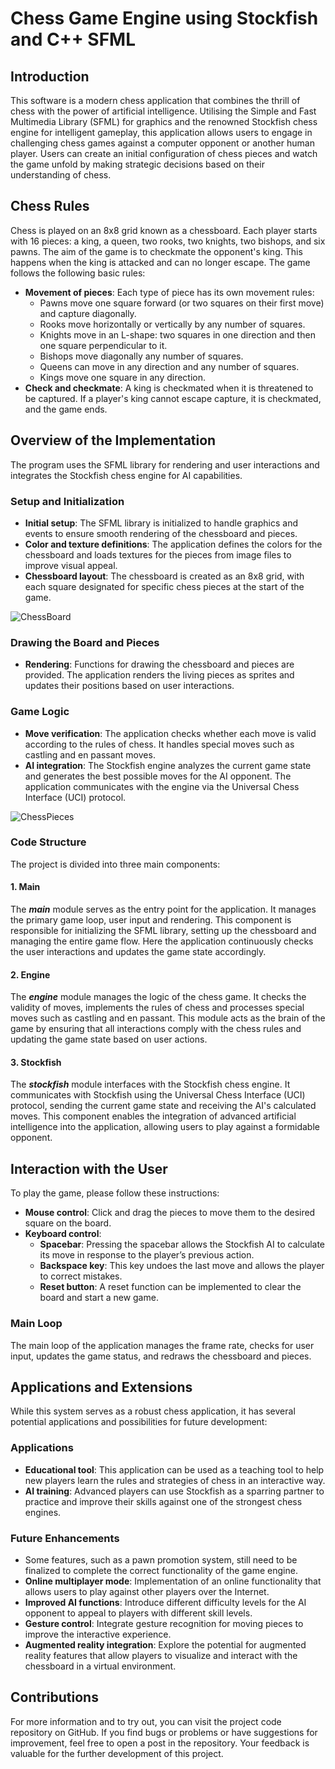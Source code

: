 # Chess Game Engine using Stockfish and C++ SFML 

## Introduction 
This software is a modern chess application that combines the thrill of chess with the power of artificial intelligence. Utilising the Simple and Fast Multimedia Library (SFML) for graphics and the renowned Stockfish chess engine for intelligent gameplay, this application allows users to engage in challenging chess games against a computer opponent or another human player. Users can create an initial configuration of chess pieces and watch the game unfold by making strategic decisions based on their understanding of chess.

## Chess Rules
Chess is played on an 8x8 grid known as a chessboard. Each player starts with 16 pieces: a king, a queen, two rooks, two knights, two bishops, and six pawns. The aim of the game is to checkmate the opponent's king. This happens when the king is attacked and can no longer escape. The game follows the following basic rules:
- **Movement of pieces**: Each type of piece has its own movement rules:
  - Pawns move one square forward (or two squares on their first move) and capture diagonally.
  - Rooks move horizontally or vertically by any number of squares.
  - Knights move in an L-shape: two squares in one direction and then one square perpendicular to it.
  - Bishops move diagonally any number of squares.
  - Queens can move in any direction and any number of squares.
  - Kings move one square in any direction.
- **Check and checkmate**: A king is checkmated when it is threatened to be captured. If a player's king cannot escape capture, it is checkmated, and the game ends.

## Overview of the Implementation
The program uses the SFML library for rendering and user interactions and integrates the Stockfish chess engine for AI capabilities.

### Setup and Initialization
- **Initial setup**: The SFML library is initialized to handle graphics and events to ensure smooth rendering of the chessboard and pieces.
- **Color and texture definitions**: The application defines the colors for the chessboard and loads textures for the pieces from image files to improve visual appeal.
- **Chessboard layout**: The chessboard is created as an 8x8 grid, with each square designated for specific chess pieces at the start of the game.

![ChessBoard](https://github.com/user-attachments/assets/b5ba918a-e2c0-4784-85f0-c338ff040419)

### Drawing the Board and Pieces
- **Rendering**: Functions for drawing the chessboard and pieces are provided. The application renders the living pieces as sprites and updates their positions based on user interactions.

### Game Logic
- **Move verification**: The application checks whether each move is valid according to the rules of chess. It handles special moves such as castling and en passant moves.
- **AI integration**: The Stockfish engine analyzes the current game state and generates the best possible moves for the AI opponent. The application communicates with the engine via the Universal Chess Interface (UCI) protocol.

![ChessPieces](https://github.com/user-attachments/assets/edad4594-ed83-4a31-a5bc-e275019c84ec)

### Code Structure
The project is divided into three main components:

#### 1. Main
The ***main*** module serves as the entry point for the application. It manages the primary game loop, user input and rendering. This component is responsible for initializing the SFML library, setting up the chessboard and managing the entire game flow. Here the application continuously checks the user interactions and updates the game state accordingly.

#### 2. Engine
The ***engine*** module manages the logic of the chess game. It checks the validity of moves, implements the rules of chess and processes special moves such as castling and en passant. This module acts as the brain of the game by ensuring that all interactions comply with the chess rules and updating the game state based on user actions.

#### 3. Stockfish
The ***stockfish*** module interfaces with the Stockfish chess engine. It communicates with Stockfish using the Universal Chess Interface (UCI) protocol, sending the current game state and receiving the AI's calculated moves. This component enables the integration of advanced artificial intelligence into the application, allowing users to play against a formidable opponent.

## Interaction with the User
To play the game, please follow these instructions:
- **Mouse control**: Click and drag the pieces to move them to the desired square on the board.
- **Keyboard control**:
  - **Spacebar**: Pressing the spacebar allows the Stockfish AI to calculate its move in response to the player’s previous action.
  - **Backspace key**: This key undoes the last move and allows the player to correct mistakes.
  - **Reset button**: A reset function can be implemented to clear the board and start a new game.

### Main Loop
The main loop of the application manages the frame rate, checks for user input, updates the game status, and redraws the chessboard and pieces.

## Applications and Extensions
While this system serves as a robust chess application, it has several potential applications and possibilities for future development:

### Applications
- **Educational tool**: This application can be used as a teaching tool to help new players learn the rules and strategies of chess in an interactive way.
- **AI training**: Advanced players can use Stockfish as a sparring partner to practice and improve their skills against one of the strongest chess engines.

### Future Enhancements
- Some features, such as a pawn promotion system, still need to be finalized to complete the correct functionality of the game engine.
- **Online multiplayer mode**: Implementation of an online functionality that allows users to play against other players over the Internet.
- **Improved AI functions**: Introduce different difficulty levels for the AI opponent to appeal to players with different skill levels.
- **Gesture control**: Integrate gesture recognition for moving pieces to improve the interactive experience.
- **Augmented reality integration**: Explore the potential for augmented reality features that allow players to visualize and interact with the chessboard in a virtual environment.

## Contributions
For more information and to try out, you can visit the project code repository on GitHub. If you find bugs or problems or have suggestions for improvement, feel free to open a post in the repository. Your feedback is valuable for the further development of this project.
